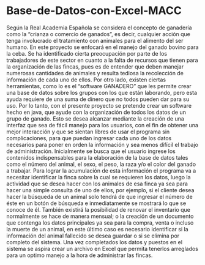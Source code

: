 # Base-de-Datos-con-Excel-MACC

Según la Real Academia Española se considera el concepto de ganadería como la “crianza o comercio de ganados”, es decir, cualquier acción que tenga involucrado el tratamiento con animales para el alimento del ser humano. En este proyecto se enfocará en el manejo del ganado bovino para la ceba. 
Se ha identificado cierta preocupación por parte de los trabajadores de este sector en cuanto a la falta de recursos que tienen para la organización de las fincas, pues es de entender que deben manejar numerosas cantidades de animales y resulta tediosa la recolección de información de cada uno de ellos. Por otro lado, existen ciertas herramientas, como lo es el “software GANADERO” que les permite crear una base de datos sobre los grupos con los que están laborando, pero esta ayuda requiere de una suma de dinero que no todos pueden dar para su uso.
Por lo tanto, con el presente proyecto se pretende crear un software hecho en java, que ayude con la organización de todos los datos de un grupo de ganado. Esto se desea alcanzar mediante la creación de una interfaz que sea de fácil manejo para los usuarios, con el fin de obtener una mejor interacción y que se sientan libres de usar el programa sin complicaciones, para que puedan ingresar cada uno de los datos necesarios para poner en orden la información y sea menos difícil el trabajo de administración. 
Inicialmente se busca que el usuario ingrese los contenidos indispensables para la elaboración de la base de datos tales como el número del animal, el sexo, el peso, la raza y/o el color del ganado a trabajar. Para lograr la acumulación de esta información el programa va a necesitar identificar la finca sobre la cual se requieren los datos, luego la actividad que se desea hacer con los animales de esa finca ya sea para hacer una simple consulta de uno de ellos, por ejemplo, si el cliente desea hacer la búsqueda de un animal solo tendrá de que ingresar el número de éste en un botón de búsqueda e inmediatamente se mostrará lo que se conoce de él. También existirá la posibilidad de renovar el inventario que normalmente se hace de manera mensual; o la creación de un documento que contenga los datos principales ya sea para la compra, venta o incluso la muerte de un animal, en este último caso es necesario identificar si la información del animal fallecido se desea guardar o si se elimina por completo del sistema. 
Una vez completados los datos y puestos en el sistema se aspira crear un archivo en Excel que permita tenerlos arreglados para un optimo manejo a la hora de administrar las fincas.


